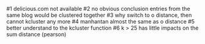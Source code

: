 #1 delicious.com not available
#2 no obvious conclusion entries from the same blog would be clustered together
#3 why switch to o distance, then cannot kcluster any more
#4 manhantan almost the same as o distance
#5 better understand to the kcluster function
#6 k > 25 has little impacts on the sum distance (pearson)
